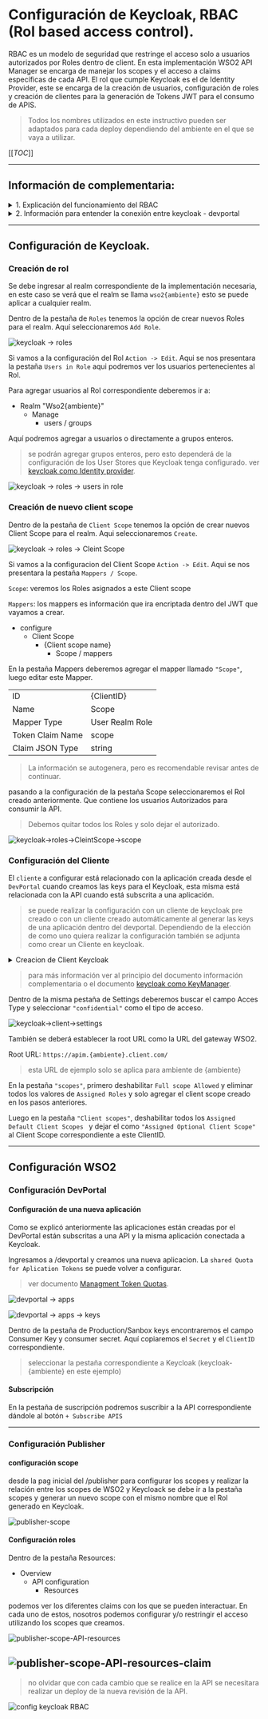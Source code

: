 # Configuración de Keycloak, RBAC (Rol based access control). #

RBAC es un modelo de seguridad que restringe el acceso solo a usuarios autorizados por Roles dentro de client. En esta implementación WSO2 API Manager se encarga de manejar los scopes y el acceso a claims específicas de cada API. El rol que cumple Keycloak es el de Identity Provider, este se encarga de la creación de usuarios, configuración de roles y creación de clientes para la generación de Tokens JWT para el consumo de APIS.


> Todos los nombres utilizados en este instructivo pueden ser adaptados para cada deploy dependiendo del ambiente en el que se vaya a utilizar.

[[_TOC_]]

---
## Información de complementaria:

<details>
<summary> 1. Explicación del funcionamiento del RBAC</summary>

### funcionamiento del RBAC

Estos diagramas simplifican el funcionamiento del rol access control

Ejemplo Roles:

|          |          | 
| ---      | ---      | 
| Usuarios | Roles    |
| user 1   | tsiglas1 | 
| user 2   | tsiglas2 | 

Cuando se habilita el RBAC se va a necesitar la configuración de roles en Keycloak (mas adelante en el documento se explica cómo hacerlo). En este ejemplo se habilitaron los roles ```"tsiglas 1 y 2"``` asignados a los usuarios ```user 1 y 2```. Se configura el RBAC a la API ```"Siglas"``` para que solo tengan acceso los usuarios del Rol ```"Tsiglas1"```

![Diagrama de funcionamiento roles](img/diagrama-RBAC.png)

<!-- 
Seccion de explicacion del RBAC + scope (en pausa hasta hacer demo para demis)
Ejemplo Scope:

|           |           |                |
| ---       | ---       | ---            |
| Usuarios  | Roles     | Scope          |
| user 1    | tsiglas1  | siglas-group-1 |
| user 2    | tsiglas1  | siglas-group-2 |
| user 3    | tsiglas2  | siglas-group-1 |

La siguiente funcionalidad que se puede configurar son los ```"Scopes"``` con estos podemos restringir a diferentes usuarios dentro de un mismo rol el acceso a diferentes ```claims``` de la API. En este ejemplo se habilito el rol ```tsiglas 1``` asignado a los ususarios ```user 1 y 2``` con ```scope``` diferente, ```siglas-group-1 y 2``` y el rol ```"tsiglas 2"``` para el ```user 3```. 

En este ejemplo el ```user 1``` tiene acceso a la ```API Siglas``` tambien a los claims ```POST``` y ```DELETE```. El ```user 2``` tambien tiene acceso a la ```API Siglas``` pero a diferentes claims cuando intente utilizar claims a los que no tenga acceso este sera rechazado.

El ```user 3``` esta para ejemplificar que aunque un usuario tenga un ```scope``` que le habilite a utilizar ciertos claims, no pertence al rol que esta autorizado a consumir la API.  

![config keycloak RBAC](img/diagrama-RBAC-claim.png) 
-->
</details>

<details>
<summary>2. Información para entender la conexión entre keycloak - devportal</summary>

### Keys y Secrets de aplicacion "Devportal". 

Cada vez que uno necesita crear una aplicación/keys para que sea subscriba a una API, se genera un ClientID y secret en keycloak. Esto se puede ver en las siguientes imágenes, donde se crean las nuevas aplicaciones y donde se generan las keys necesarias. Producción y Sanbox no comparten keys, sino que generan ClientID diferentes.

> Uno puede crear un cliente con su propio ClientID en Keycloak y sus propios Secrets. Estos son intercambiables entre sí.

> En la sección de Configuración WSO2 se encuentra la sección de creación de aplicaciones.

![devportal -> apps](img/keycloak-rbac-app.PNG)

![devportal -> apps -> keys](img/keycloak-rbac-app-keys.PNG)

</details>

---

## Configuración de Keycloak. 

### **Creación de rol**

Se debe ingresar al realm correspondiente de la implementación necesaria, en este caso se verá que el realm se llama ```wso2{ambiente}``` esto se puede aplicar a cualquier realm. 

Dentro de la pestaña de ```Roles``` tenemos la opción de crear nuevos Roles para el realm. Aquí seleccionaremos ```Add Role```.

![keycloak -> roles](img/keycloak-rbac-roles.PNG)

Si vamos a la configuración del Rol ```Action -> Edit```. Aqui se nos presentara la pestaña ```Users in Role``` aqui podremos ver los usuarios pertenecientes al Rol.

Para agregar usuarios al Rol correspondiente deberemos ir a:

- Realm "Wso2{ambiente}"
    - Manage
        - users / groups

Aquí podremos agregar a usuarios o directamente a grupos enteros.

> se podrán agregar grupos enteros, pero esto dependerá de la configuración de los User Stores que Keycloak tenga configurado. ver [keycloak como Identity provider](./keycloak-idm.md).


![keycloak -> roles -> users in role](img/keycloak-rbac-roles-users.PNG)


### **Creación de nuevo client scope**

Dentro de la pestaña de ```Client Scope``` tenemos la opción de crear nuevos Client Scope para el realm. Aqui seleccionaremos ```Create```.

![keycloak -> roles -> Cleint Scope](img/keycloak-rbac-clientscope.PNG)

Si vamos a la configuracion del Client Scope ```Action -> Edit```. Aqui se nos presentara la pestaña ```Mappers / Scope```.

```Scope```: veremos los Roles asignados a este Client scope

```Mappers```: los mappers es información que ira encriptada dentro del JWT que vayamos a crear. 

- configure
    - Client Scope
        - {Client scope name}
            - Scope / mappers


En la pestaña Mappers deberemos agregar el mapper llamado ```"Scope"```, luego editar este Mapper.
 

|          |           |
| ---      | ---       |
| ID   | {ClientID}  |
| Name   | Scope  |
| Mapper Type | User Realm Role     |
| Token Claim Name   | scope  |
| Claim JSON Type  | string  |


> La información se autogenera, pero es recomendable revisar antes de continuar.

pasando a la configuración de la pestaña Scope seleccionaremos el Rol creado anteriormente. Que contiene los usuarios Autorizados para consumir la API. 

> Debemos quitar todos los Roles y solo dejar el autorizado.

![keycloak->roles->CleintScope->scope](img/keycloak-rbac-clientscope-scope.PNG)

### **Configuración del Cliente**

El ```cliente``` a configurar está relacionado con la aplicación creada desde el ```DevPortal``` cuando creamos las keys para el Keycloak, esta misma está relacionada con la API cuando está subscrita a una aplicación.

> se puede realizar la configuración con un cliente de keycloak pre creado o con un cliente creado automáticamente al generar las keys de una aplicación dentro del devportal. Dependiendo de la elección de como uno quiera realizar la configuración también se adjunta como crear un Cliente en keycloak.

<details>
<summary>Creacion de Client Keycloak</summary>

### Creación de Client Keycloak

Seleccionar el realm correspondiente, ir a la pestaña de clients y seleccionar ```"Create"``` 

![keycloak->client->addclient](img/keycloak-rbac-client-create.PNG)

</details>

> para más información ver al principio del documento información complementaria o el documento [keycloak como KeyManager](./keycloak-km.md).

Dentro de la misma pestaña de Settings deberemos buscar el campo Acces Type y seleccionar ```"confidential"``` como el tipo de acceso.

![keycloak->client->settings](img/keycloak-rbac-client-settings.PNG)

También se deberá establecer la root URL como la URL del gateway WSO2.

Root URL:
```https://apim.{ambiente}.client.com/ ```

> esta URL de ejemplo solo se aplica para ambiente de {ambiente}

En la pestaña ```"scopes"```, primero deshabilitar ```Full scope Allowed``` y eliminar todos los valores de ```Assigned Roles``` y solo agregar el client scope creado en los pasos anteriores.

Luego en la pestaña ```"Client scopes"```, deshabilitar todos los ```Assigned Default Client Scopes ``` y dejar el como ```"Assigned Optional Client Scope"``` al Client Scope correspondiente a este ClientID.


---
## Configuración WSO2

### Configuración DevPortal

#### **Configuración de una nueva aplicación**

Como se explicó anteriormente las aplicaciones están creadas por el DevPortal están subscritas a una API y la misma aplicación conectada a Keycloak. 

Ingresamos a /devportal y creamos una nueva aplicacion. La ```shared Quota for Aplication Tokens``` se puede volver a configurar. 

> ver documento [Managment Token Quotas](./WorkInProgress.md).

![devportal -> apps](img/keycloak-rbac-app.PNG)

![devportal -> apps -> keys](img/keycloak-rbac-app-keys.PNG)

Dentro de la pestaña de Production/Sanbox keys encontraremos el campo Consumer Key y consumer secret. Aquí copiaremos el ```Secret``` y el ```ClientID``` correspondiente. 

> seleccionar la pestaña correspondiente a Keycloak (keycloak-{ambiente} en este ejemplo)

#### **Subscripción**

En la pestaña de suscripción podremos suscribir a la API correspondiente dándole al botón ```+ Subscribe APIS```


---
### Configuración Publisher

#### **configuración scope**

desde la pag inicial del /publisher para configurar los scopes y realizar la relación entre los scopes de WSO2 y Keycloack se debe ir a la pestaña scopes y generar un nuevo scope con el mismo nombre que el Rol generado en Keycloak. 

![publisher-scope](img/keycloak-rbac-publisher-scope.PNG)

<!-- 
Seccion de explicacion del RBAC + scope (en pausa hasta hacer demo para demis)

**configuracion API**

Para habilitar el RBAC se debe realizar la ultima configuracion desde el /publisher.

seleccionando la API que queremos restringir con RBAC, desde: 
- Overview 
    - portal configuration
        - Basic info

Podremos configurar Developer Visibility y restringirlo por roles
> aclaracion: esta restriccion es de roles internos de la aplicacion como ej: Internal/publisher, mas sobre la configuracion de roles y usuarios con diferentes UserStores en:  [keycloak como Identity provider](./keycloak-idm.md).

![config keycloak RBAC](img/config-keycloak-RBAC-10.PNG)
-->

#### **Configuración roles**

Dentro de la pestaña Resources: 
- Overview 
    - API configuration
        - Resources

podemos ver los diferentes claims con los que se pueden interactuar. En cada uno de estos, nosotros podemos configurar y/o restringir el acceso utilizando los scopes que creamos.

![publisher-scope-API-resources](img/keycloak-rbac-pusblisher-api-resources.PNG)

![publisher-scope-API-resources-claim](img/keycloak-rbac-pusblisher-api-resources-claim.PNG)
---
> no olvidar que con cada cambio que se realice en la API se necesitara realizar un deploy de la nueva revisión de la API. 

![config keycloak RBAC](img/keycloak-rbac-pusblisher-api-deploy.PNG)



<!--
Seccion de explicacion del RBAC + scope (en pausa hasta hacer demo para demis)


Los usuarios, Roles y Client Scoupe que se utilizaran en esta demostracion seran:

|          |           |                    |
| ---      | ---       | ---                |
| Usuarios | Roles     | Client Scopes      |
| kuser1   | tsiglas1  | siglas-test-user-1 |
| kuser2   | tsiglas2  | siglas-test-user-2 |

> los usuarios utilizados son usuarios locales de Keycloak, este instructivo esta pensado para mostrar como se realiza la configuracion. Pero se pueden usar Usuarios de diferentes userstores si estuviecen configurados. 

> ver [keycloak como Identity provider](./keycloak-idm.md).


<!-- imagenes de user client y roles. 
![config keycloak RBAC](img/config-keycloak-RBAC-1.PNG)
![config keycloak RBAC](img/config-keycloak-RBAC-2.PNG)
![config keycloak RBAC](img/config-keycloak-RBAC-3.PNG) 
->

1. Al crear los Roles se encuentra la opcion de agregar usuarios, aqui asignaremos el usuario kuser1 al rol correspondiente. en este caso tsiglas1. haremos lo mismo con tsiglas2.
2. al crear Clients Scoupes se encuentra la pesta;a scoupe aqui asignaremos el Rol necesario para poder utilizar el scope. siglas siglas-test-user1 Scope Mappings

|                       |                             |
| ---                   | ---                         |
| Client Scopes         | Assigned/Effective Roles    |
|  siglas-test-user-1   | tsiglas1                    |
|  siglas-test-user-2   | tsiglas2                    |

> Ya teniendo la configuracion de los Roles y Client Scope, se puede seguir a la configuracion del Client (ClientId )

### Configuración de Client - Keycloak.
---

|                        |                    |                |
| ---                    | ---                | ---            |
| ClientID               | Client Scopes      | Assigned Roles |
| aplication-devportal   | siglas-test-user-1 | tsiglas1       |
| aplication-devportal-2 | siglas-test-user-2 | tsiglas2       |

> recordar que para configurar un scope se debe deshabilitar el full scope del cliente.

para asignar un client scope y roles, se debe ir a la pestaña Scope para asignar los roles con los usuarios que estaran autorizados para consumir la API. desde la pestaña 

![config keycloak RBAC](img/config-keycloak-RBAC-5.PNG)

.

![config keycloak RBAC](img/config-keycloak-RBAC-4.PNG)

---
## Configuración de /publisher. 


### configuracion scope /publisher

desde la pag inicial del /publisher para configurar los scopes y realizar la relacion entre los scopes de WSO2 y Keycloack se debe ir a la pestaña scopes y generar un nuevo scope con el mismo nombre que el Rol generado en Keycloak 

![config keycloak RBAC](img/config-keycloak-RBAC-11.PNG)


### configuracion API /publisher
Para habilitar el RBAC se debe realizar la ultima configuracion desde el /publisher.

seleccionando la API que queremos restringir con RBAC, desde: 
- Overview 
    - portal configuration
        - Basic info

Podremos configurar Developer Visibility y restringirlo por roles
> aclaracion: esta restriccion es de roles internos de la aplicacion como ej: Internal/publisher, mas sobre la configuracion de roles y usuarios con diferentes UserStores en:  [keycloak como Identity provider](./keycloak-idm.md).


![config keycloak RBAC](img/config-keycloak-RBAC-10.PNG)

Configuracion roles 

Dentro de la pestaña Resources: 
- Overview 
    - API configuration
        - Resources

podemos ver los diferentes claims con los que se pueden interactuar. En cada uno de estos, nosotros podemos configurar y/o restringir el acceso utilizando los Roles y scopes que creamos.

![config keycloak RBAC](img/config-keycloak-RBAC-12.PNG)



![config keycloak RBAC](img/config-keycloak-RBAC-13.PNG)

---
> no olvidar que con cada cambio que se realice en la API se necesitara realizar un deploy de la nueva revicion de la API. 
![config keycloak RBAC](img/config-keycloak-RBAC-14.PNG)
--> 